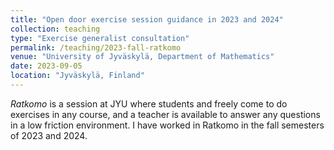 ```yaml
---
title: "Open door exercise session guidance in 2023 and 2024"
collection: teaching
type: "Exercise generalist consultation"
permalink: /teaching/2023-fall-ratkomo
venue: "University of Jyväskylä, Department of Mathematics"
date: 2023-09-05
location: "Jyväskylä, Finland"
---
```


_Ratkomo_ is a session at JYU where students and freely come to do exercises in any course, and a teacher is available to answer any questions in a low friction environment.
I have worked in Ratkomo in the fall semesters of 2023 and 2024.
